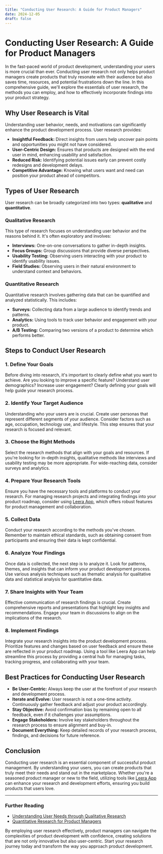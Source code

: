```yaml
---
title: "Conducting User Research: A Guide for Product Managers"
date: 2024-12-05
draft: false
---
```

# Conducting User Research: A Guide for Product Managers

In the fast-paced world of product development, understanding your users is more crucial than ever. Conducting user research not only helps product managers create products that truly resonate with their audience but also saves time, resources, and potential frustrations down the line. In this comprehensive guide, we'll explore the essentials of user research, the methods you can employ, and how to effectively incorporate findings into your product strategy.

## Why User Research is Vital

Understanding user behavior, needs, and motivations can significantly enhance the product development process. User research provides:

- **Insightful Feedback:** Direct insights from users help uncover pain points and opportunities you might not have considered.
- **User-Centric Design:** Ensures that products are designed with the end user in mind, enhancing usability and satisfaction.
- **Reduced Risk:** Identifying potential issues early can prevent costly redesigns and development delays.
- **Competitive Advantage:** Knowing what users want and need can position your product ahead of competitors.

## Types of User Research

User research can be broadly categorized into two types: **qualitative** and **quantitative**.

### Qualitative Research

This type of research focuses on understanding user behavior and the reasons behind it. It's often exploratory and involves:

- **Interviews:** One-on-one conversations to gather in-depth insights.
- **Focus Groups:** Group discussions that provide diverse perspectives.
- **Usability Testing:** Observing users interacting with your product to identify usability issues.
- **Field Studies:** Observing users in their natural environment to understand context and behaviors.

### Quantitative Research

Quantitative research involves gathering data that can be quantified and analyzed statistically. This includes:

- **Surveys:** Collecting data from a large audience to identify trends and patterns.
- **Analytics:** Using tools to track user behavior and engagement with your product.
- **A/B Testing:** Comparing two versions of a product to determine which performs better.

## Steps to Conduct User Research

### 1. Define Your Goals

Before diving into research, it's important to clearly define what you want to achieve. Are you looking to improve a specific feature? Understand user demographics? Increase user engagement? Clearly defining your goals will help guide your research process.

### 2. Identify Your Target Audience

Understanding who your users are is crucial. Create user personas that represent different segments of your audience. Consider factors such as age, occupation, technology use, and lifestyle. This step ensures that your research is focused and relevant.

### 3. Choose the Right Methods

Select the research methods that align with your goals and resources. If you're looking for in-depth insights, qualitative methods like interviews and usability testing may be more appropriate. For wide-reaching data, consider surveys and analytics.

### 4. Prepare Your Research Tools

Ensure you have the necessary tools and platforms to conduct your research. For managing research projects and integrating findings into your product roadmap, consider using [Leera App](https://leera.app), which offers robust features for product management and collaboration.

### 5. Collect Data

Conduct your research according to the methods you've chosen. Remember to maintain ethical standards, such as obtaining consent from participants and ensuring their data is kept confidential.

### 6. Analyze Your Findings

Once data is collected, the next step is to analyze it. Look for patterns, themes, and insights that can inform your product development process. Use various analysis techniques such as thematic analysis for qualitative data and statistical analysis for quantitative data.

### 7. Share Insights with Your Team

Effective communication of research findings is crucial. Create comprehensive reports and presentations that highlight key insights and recommendations. Engage your team in discussions to align on the implications of the research.

### 8. Implement Findings

Integrate your research insights into the product development process. Prioritize features and changes based on user feedback and ensure these are reflected in your product roadmap. Using a tool like Leera App can help streamline this process by providing a central hub for managing tasks, tracking progress, and collaborating with your team.

## Best Practices for Conducting User Research

- **Be User-Centric:** Always keep the user at the forefront of your research and development process.
- **Iterate and Evolve:** User research is not a one-time activity. Continuously gather feedback and adjust your product accordingly.
- **Stay Objective:** Avoid confirmation bias by remaining open to all feedback, even if it challenges your assumptions.
- **Engage Stakeholders:** Involve key stakeholders throughout the research process to ensure alignment and buy-in.
- **Document Everything:** Keep detailed records of your research process, findings, and decisions for future reference.

## Conclusion

Conducting user research is an essential component of successful product management. By understanding your users, you can create products that truly meet their needs and stand out in the marketplace. Whether you're a seasoned product manager or new to the field, utilizing tools like [Leera App](https://leera.app) can enhance your research and development efforts, ensuring you build products that users love.

---

### Further Reading

- [Understanding User Needs through Qualitative Research](https://www.nngroup.com/articles/qualitative-research/)
- [Quantitative Research for Product Managers](https://www.interaction-design.org/literature/article/quantitative-research-for-product-designers)

By employing user research effectively, product managers can navigate the complexities of product development with confidence, creating solutions that are not only innovative but also user-centric. Start your research journey today and transform the way you approach product development.